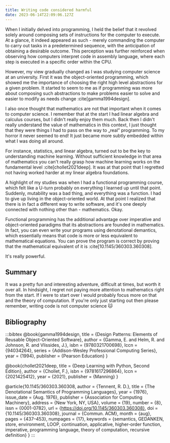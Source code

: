 ```yaml
---
title: Writing code considered harmful
date: 2023-06-14T22:09:06.127Z
---
```


When I initially delved into programming, I held the belief that it revolved solely around composing sets of instructions for the computer to execute. At a glance, it indeed appeared as such - merely commanding the computer to carry out tasks in a predetermined sequence, with the anticipation of obtaining a desirable outcome. This perception was further reinforced when observing how computers interpret code in assembly language, where each step is executed in a specific order within the CPU.

However, my view gradually changed as I was studying computer science at an university. First it was the object-oriented programming, which showed me the importance of choosing the right high level abstractions for a given problem. It started to seem to me as if programming was more about composing such abstractions to make problems easier to solve and easier to modify as needs change :cite[gamma1994design].

I also once thought that mathematics are not that important when it comes to computer science. I remember that at the start I had linear algebra and calculus courses, but I didn't really enjoy them much. Back then I didn't really understand the value of mathematics in this context, I just thought that they were things I had to pass on the way to „real” programming. To my horror it never seemed to end! It just became more subtly embedded within what I was doing all around.

For instance, statistics, and linear algebra, turned out to be the key to understanding machine learning. Without sufficient knowledge in that area of mathematics you can't really grasp how machine learning works on the fundamental level :cite[chollet2021deep]. It was at that point that I regretted not having worked harder at my linear algebra foundations.

A highlight of my studies was when I had a functional programming course, which felt like a U-turn probably on everything I learned up until that point. Suddenly, mutability was a bad thing, and everything was a function. I had to give up living in the object-oriented world. At that point I realized that there is in fact a different way to write software, and it's one deeply connected with nothing other than - mathematics. Okay.

Functional programming has the additional advantage over imperative and object-oriented paradigms that its abstractions are founded in mathematics. In fact, you can even write your programs using denotational demantics, which essentially means that code is more or less equivalent to mathematical equations. You can prove the program is correct by proving that the mathematical equivalent of it is :cite[10.1145/360303.360308].

It's really powerful.

## Summary

It was a pretty fun and interesting adventure, difficult at times, but worth it over all. In hindsight, I regret not paying more attention to mathematics right from the start. If I were to start over I would probably focus more on that and the theory of computation. If you're only just starting out then please remember, writing code is not computer science :cat:


## Bibliography

:::bibtex
@book{gamma1994design,
  title     = {Design Patterns: Elements of Reusable Object-Oriented Software},
  author    = {Gamma, E. and Helm, R. and Johnson, R. and Vlissides, J.},
  isbn      = {9780321700698},
  lccn      = {94034264},
  series    = {Addison-Wesley Professional Computing Series},
  year      = {1994},
  publisher = {Pearson Education}
}

@book{chollet2021deep,
  title     = {Deep Learning with Python, Second Edition},
  author    = {Chollet, F.},
  isbn      = {9781617296864},
  lccn      = {2021425412},
  year      = {2021},
  publisher = {Manning}
}

@article{10.1145/360303.360308,
  author    = {Tennent, R. D.},
  title     = {The Denotational Semantics of Programming Languages},
  year      = {1976},
  issue_date = {Aug. 1976},
  publisher = {Association for Computing Machinery},
  address   = {New York, NY, USA},
  volume    = {19},
  number    = {8},
  issn      = {0001-0782},
  url       = {https://doi.org/10.1145/360303.360308},
  doi       = {10.1145/360303.360308},
  journal   = {Commun. ACM},
  month     = {aug},
  pages     = {437–453},
  numpages  = {17},
  keywords  = {semantics, GEDANKEN, store, environment, LOOP, continuation, applicative, higher-order function, imperative, programming language, theory of computation, recursive definition}
}
:::
